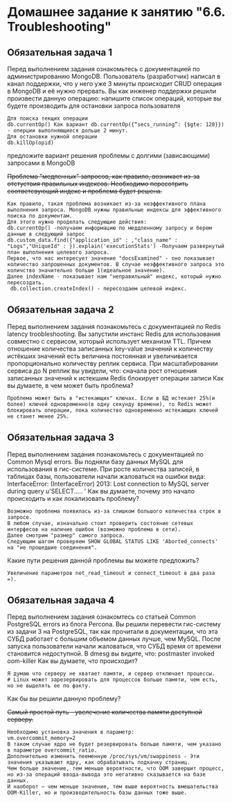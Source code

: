 # Домашнее задание к занятию "6.6. Troubleshooting"


## Обязательная задача 1

Перед выполнением задания ознакомьтесь с документацией по администрированию MongoDB.
Пользователь (разработчик) написал в канал поддержки, что у него уже 3 минуты происходит CRUD операция в MongoDB и её нужно прервать.
Вы как инженер поддержки решили произвести данную операцию:
напишите список операций, которые вы будете производить для остановки запроса пользователя
```
Для поиска текщих операции
db.currentOp() Как вариант db.currentOp({“secs_running”: {$gte: 120}}) - оперции выполняющиеся дольше 2 минут.
Для остановки нужной операции
db.killOp(opid)
```
предложите вариант решения проблемы с долгими (зависающими) запросами в MongoDB

~~Проблема "медленных" запросов, как правило, возникает из-за отстуствия правильных индексов. Необходимо пересотрить соответсвующий индекс и проблема будет решена.~~
```
Как правило, такая проблема возникает из-за неэффективного плана выполнения запроса. MongoDB нужны правильные индексы для эффективного поиска по документам.
Для этого нужно проделать следующие действия:
db.currentOp() -получаем информацию по меддленному запросу и берем данные в следующий запрос
db.custom_data.find({"application_id" : ,"class_name" : "Logs","UniqueId" : }).explain('executionStats') -Получаем развернутый план выполнения целевого запроса. 
Первое, что нас интересует значение "docsExamined" - оно показывает количество запрошенных документов. В случае неэффективного запроса это количство значительно больше 1(идеальное значение).
Далее indexName - показывает нам "неправильный" индекс, который нужно пересоздать.
 db.collection.createIndex() - пересоздаем целевой индекс.
```

## Обязательная задача 2

Перед выполнением задания познакомьтесь с документацией по Redis latency troobleshooting.
Вы запустили инстанс Redis для использования совместно с сервисом, который использует механизм TTL. 
Причем отношение количества записанных key-value значений к количеству истёкших значений есть величина постоянная и увеличивается пропорционально количеству реплик сервиса.
При масштабировании сервиса до N реплик вы увидели, что:
сначала рост отношения записанных значений к истекшим
Redis блокирует операции записи
Как вы думаете, в чем может быть проблема?
```
Проблема может быть в "истекающих" ключах. Если в БД истекает 25%(и более) ключей одновременно(в одну секунду времени), то Redis может блокировать операции, пока количество одновременно истекающих ключей не станет менее 25%.
```

## Обязательная задача 3

Перед выполнением задания познакомьтесь с документацией по Common Mysql errors.
Вы подняли базу данных MySQL для использования в гис-системе. При росте количества записей, в таблицах базы, пользователи начали жаловаться на ошибки вида:
InterfaceError: (InterfaceError) 2013: Lost connection to MySQL server during query u'SELECT..... '
Как вы думаете, почему это начало происходить и как локализовать проблему?
```
Возможно проблема появилась из-за слишком большого количества строк в запросе.
В любом случае, изначально стоит проверить состояние сетевых интерфесов на наличие ошибок (возможно проблема в сети).
Далее смотрим "размер" самого запроса.
Следующим шагом проверяем SHOW GLOBAL STATUS LIKE 'Aborted_connects' на "не прошедшие соединения".
```
Какие пути решения данной проблемы вы можете предложить?
```
Увеличение параметров net_read_timeout и connect_timeout в два раза =).
```

## Обязательная задача 4
Перед выполнением задания ознакомтесь со статьей Common PostgreSQL errors из блога Percona.
Вы решили перевести гис-систему из задачи 3 на PostgreSQL, так как прочитали в документации, что эта СУБД работает с большим объемом данных лучше, чем MySQL.
После запуска пользователи начали жаловаться, что СУБД время от времени становится недоступной. В dmesg вы видите, что:
postmaster invoked oom-killer
Как вы думаете, что происходит?
```
Я думаю что серверу не хватает памяти, и сервер отключает процессы. 
# Linux может зарезервировать для процессов больше памяти, чем есть, но не выделять ее по факту.
```
Как бы вы решили данную проблему?

~~Самый простой путь - увелечение количества памяти доступной серверу.~~
```
Необходимо установка значения в параметр:
vm.overcommit_memory=2
В таком случае ядро не будет резервировать больше памяти, чем указано в параметре overcommit_ratio.
Дополнительно изменить пееменную /proc/sys/vm/swappiness - Эти значения указывают ядру, как обрабатывать подкачку страниц. 
Чем больше значение, тем меньше вероятности, что OOM завершит процесс, но из-за операций ввода-вывода это негативно сказывается на базе данных. 
И наоборот — чем меньше значение, тем выше вероятность вмешательства OOM-Killer, но и производительность базы данных тоже выше.
```
